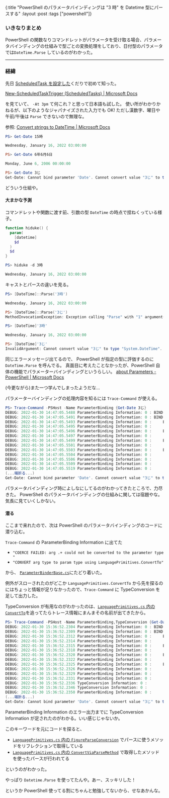 {:title "PowerShell のパラメータバインディングは \"3 時\" を Datetime 型にパースする"
:layout :post
:tags ["powershell"]}

### いきなりまとめ

PowerShell の関数なりコマンドレットがパラメータを受け取る場合、パラメータバインディングの仕組みで型ごとの変換処理をしており、日付型のパラメータでは`DateTime.Parse` しているのがわかった。

---

### 経緯

先日 [ScheduledTask を設定した](/posts/2022-01-23-scheduled-task-in-powershell)くだりで初めて知った。

[New-ScheduledTaskTrigger (ScheduledTasks) | Microsoft Docs](https://docs.microsoft.com/en-us/powershell/module/scheduledtasks/new-scheduledtasktrigger?view=windowsserver2022-ps#example-1--register-a-scheduled-task-that-starts-a-task-once)

を見ていて、 `-At 3pm` て何これ？と思って日本語も試した。
使い所がわかりかねるが、以下のようなジャパナイズされた入力でも OK!
ただし漢数字、曜日や午前/午後は `Parse` できないので無理な。

参照: [Convert strings to DateTime | Microsoft Docs](https://docs.microsoft.com/en-us/dotnet/standard/base-types/parsing-datetime)

```powershell
PS> Get-Date 15時

Wednesday, January 16, 2022 03:00:00

PS> Get-Date 6年6月6日

Monday, June 6, 2006 00:00:00

PS> Get-Date 3じ
Get-Date: Cannot bind parameter 'Date'. Cannot convert value "3じ" to type "System.DateTime". Error: "The string '3じ' was not recognized as a valid DateTime. There is an unknown word starting at index '1'."
```

どういう仕組や。

#### 大まかな予測

コマンドレットや関数に渡す前、引数の型 `DateTime` の時点で捏ねくっている様子。

```powershell
function hiduke() {
  param(
    [datetime]
    $d
  )
  $d
}
```

```powershell
PS> hiduke -d 3時

Wednesday, January 16, 2022 03:00:00
```

キャストとパースの違いを見る。

```powershell
PS> [DateTime]::Parse('3時')

Wednesday, January 16, 2022 03:00:00

PS> [DateTime]::Parse('3じ')
MethodInvocationException: Exception calling "Parse" with "1" argument(s): "The string '3じ' was not recognized as a valid DateTime. There is an unknown word starting at index '1'."

PS> [DateTime]'3時'

Wednesday, January 16, 2022 03:00:00

PS> [DateTime]'3じ'
InvalidArgument: Cannot convert value "3じ" to type "System.DateTime". Error: "The string '3じ' was not recognized as a valid DateTime. There is an unknown word starting at index '1'."
```

同じエラーメッセージ出てるので、 PowerShell が指定の型に評価するのに `DateTime.Parse` を呼んでる。
真面目に考えたことなかったが、PowerShell 自体の機能でパラメーターバインディングというらしい。
[about Parameters - PowerShell | Microsoft Docs](https://docs.microsoft.com/en-us/powershell/module/microsoft.powershell.core/about/about_parameters?view=powershell-7.2)

(今更ながら)また一つ学んでしまったようだな...

パラメーターバインディングの処理内容を知るには `Trace-Command` が使える。

```powershell
PS> Trace-Command -PSHost -Name ParameterBinding {Get-Date 3じ}
DEBUG: 2022-01-30 14:47:05.5488 ParameterBinding Information: 0 : BIND NAMED cmd line args [Get-Date]
DEBUG: 2022-01-30 14:47:05.5491 ParameterBinding Information: 0 : BIND POSITIONAL cmd line args [Get-Date]
DEBUG: 2022-01-30 14:47:05.5493 ParameterBinding Information: 0 :     BIND arg [3じ] to parameter [Date]
DEBUG: 2022-01-30 14:47:05.5495 ParameterBinding Information: 0 :         BIND arg [3じ] to param [Date] SKIPPED
DEBUG: 2022-01-30 14:47:05.5496 ParameterBinding Information: 0 :     BIND arg [3じ] to parameter [Date]
DEBUG: 2022-01-30 14:47:05.5497 ParameterBinding Information: 0 :         BIND arg [3じ] to param [Date] SKIPPED
DEBUG: 2022-01-30 14:47:05.5499 ParameterBinding Information: 0 :     BIND arg [3じ] to parameter [Date]
DEBUG: 2022-01-30 14:47:05.5501 ParameterBinding Information: 0 :         BIND arg [3じ] to param [Date] SKIPPED
DEBUG: 2022-01-30 14:47:05.5503 ParameterBinding Information: 0 :     BIND arg [3じ] to parameter [Date]
DEBUG: 2022-01-30 14:47:05.5504 ParameterBinding Information: 0 :         COERCE arg to [System.DateTime]
DEBUG: 2022-01-30 14:47:05.5506 ParameterBinding Information: 0 :             Trying to convert argument value from System.String to System.DateTime
DEBUG: 2022-01-30 14:47:05.5509 ParameterBinding Information: 0 :             CONVERT arg type to param type using LanguagePrimitives.ConvertTo
DEBUG: 2022-01-30 14:47:05.5519 ParameterBinding Information: 0 :             ERROR: ERROR: COERCE FAILED: arg [3じ] could not be converted to the parameter type [System.DateTime]
(...端折る...)
Get-Date: Cannot bind parameter 'Date'. Cannot convert value "3じ" to type "System.DateTime". Error: "The string '3じ' was not recognized as a valid DateTime. There is an unknown word starting at index '1'."
```

パラメータバインディング時によしなにしてるのがわかってきたところで、力尽きた。
PowerShell のパラメータバインディングの仕組みに関しては宿題やな。気長に見ていくしかない。

#### 潜る

ここまで来れたので、次は PowerShell のパラメータバインディングのコードに潜り込む。

`Trace-Command` の ParameterBinding Information に出てた

- `"COERCE FAILED: arg .+ could not be converted to the parameter type "`
- `"CONVERT arg type to param type using LanguagePrimitives.ConvertTo"`

から、 [`ParameterBinderBase.cs`](https://github.com/PowerShell/PowerShell/blob/master/src/System.Management.Automation/engine/ParameterBinderBase.cs#L1262)にたどり着いた。

例外がスローされたのがどこか `LanguagePrimitives.ConvertTo` から先を探るのにはちょっと情報が足りなかったので、`Trace-Command` に TypeConversion を足して出力した。

TypeConversion が有用なのがわかったのは、[`LanguagePrimitives.cs` 内の `ConvertTo`](https://github.com/PowerShell/PowerShell/blob/0ef30e54c70b9d5d69a35d1aeecdf2820cc1ab3b/src/System.Management.Automation/engine/LanguagePrimitives.cs#L4837)を追ってたらトレース情報にまんまその名前が出てきたから。

```powershell
PS> Trace-Command -PSHost -Name ParameterBinding,TypeConversion {Get-Date 3じ}
DEBUG: 2022-01-30 15:36:52.2304 ParameterBinding Information: 0 : BIND NAMED cmd line args [Get-Date]
DEBUG: 2022-01-30 15:36:52.2309 ParameterBinding Information: 0 : BIND POSITIONAL cmd line args [Get-Date]
DEBUG: 2022-01-30 15:36:52.2312 ParameterBinding Information: 0 :     BIND arg [3じ] to parameter [Date]
DEBUG: 2022-01-30 15:36:52.2314 ParameterBinding Information: 0 :         BIND arg [3じ] to param [Date] SKIPPED
DEBUG: 2022-01-30 15:36:52.2315 ParameterBinding Information: 0 :     BIND arg [3じ] to parameter [Date]
DEBUG: 2022-01-30 15:36:52.2318 ParameterBinding Information: 0 :         BIND arg [3じ] to param [Date] SKIPPED
DEBUG: 2022-01-30 15:36:52.2320 ParameterBinding Information: 0 :     BIND arg [3じ] to parameter [Date]
DEBUG: 2022-01-30 15:36:52.2322 ParameterBinding Information: 0 :         BIND arg [3じ] to param [Date] SKIPPED
DEBUG: 2022-01-30 15:36:52.2325 ParameterBinding Information: 0 :     BIND arg [3じ] to parameter [Date]
DEBUG: 2022-01-30 15:36:52.2326 ParameterBinding Information: 0 :         COERCE arg to [System.DateTime]
DEBUG: 2022-01-30 15:36:52.2329 ParameterBinding Information: 0 :             Trying to convert argument value from System.String to System.DateTime
DEBUG: 2022-01-30 15:36:52.2331 ParameterBinding Information: 0 :             CONVERT arg type to param type using LanguagePrimitives.ConvertTo
DEBUG: 2022-01-30 15:36:52.2336 TypeConversion Information: 0 :             Converting "3じ" to "System.DateTime".
DEBUG: 2022-01-30 15:36:52.2346 TypeConversion Information: 0 :                 Exception calling Parse method with CultureInfo: "The string '3じ' was not recognized as a valid DateTime. There is an unknown word starting at index '1'.".
DEBUG: 2022-01-30 15:36:52.2350 ParameterBinding Information: 0 :             ERROR: ERROR: COERCE FAILED: arg [3じ] could not be converted to the parameter type [System.DateTime]
(...端折る...)
Get-Date: Cannot bind parameter 'Date'. Cannot convert value "3じ" to type "System.DateTime". Error: "The string '3じ' was not recognized as a valid DateTime. There is an unknown word starting at index '1'."
```

ParameterBinding Information のエラー出力までに TypeConversion Information が足されたのがわかる。いい感じじゃないか。

このキーワードを元にコードを探ると、

- [`LanguagePrimitives.cs` 内の `FigureParseConversion`](https://github.com/PowerShell/PowerShell/blob/0ef30e54c70b9d5d69a35d1aeecdf2820cc1ab3b/src/System.Management.Automation/engine/LanguagePrimitives.cs#L5226-L5287) でパースに使うメソッドをリフレクションで取得している
- [`LanguagePrimitives.cs` 内の `ConvertViaParseMethod`](https://github.com/PowerShell/PowerShell/blob/0ef30e54c70b9d5d69a35d1aeecdf2820cc1ab3b/src/System.Management.Automation/engine/LanguagePrimitives.cs#L3747-L3780) で取得したメソッドを使ったパースが行われてる

というのがわかった。

やっぱり `Datetime.Parse` を使ってたんや。あー、スッキリした！

というか PowerShell 使ってる割にちゃんと勉強してないから、せなあかんな。
